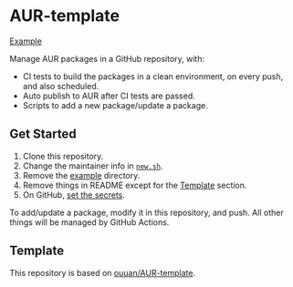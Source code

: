 # AUR-template

[Example](https://github.com/ouuan/AUR-packages)

Manage AUR packages in a GitHub repository, with:

-   CI tests to build the packages in a clean environment, on every push, and also scheduled.
-   Auto publish to AUR after CI tests are passed.
-   Scripts to add a new package/update a package.

## Get Started

1.  Clone this repository.
2.  Change the maintainer info in [`new.sh`](new.sh).
3.  Remove the [example](example) directory.
4.  Remove things in README except for the [Template](#template) section.
5.  On GitHub, [set the secrets](https://github.com/shimataro/ssh-key-action#usage).

To add/update a package, modify it in this repository, and push. All other things will be managed by GitHub Actions.

## Template

This repository is based on [ouuan/AUR-template](https://github.com/ouuan/AUR-template).
